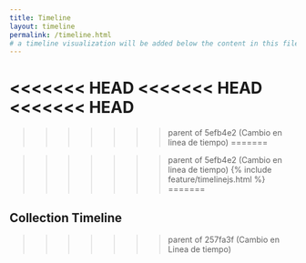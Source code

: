 ```yaml
---
title: Timeline
layout: timeline
permalink: /timeline.html
# a timeline visualization will be added below the content in this file
---
```

<<<<<<< HEAD
<<<<<<< HEAD
<<<<<<< HEAD
=======

>>>>>>> parent of 5efb4e2 (Cambio en linea de tiempo)
=======

>>>>>>> parent of 5efb4e2 (Cambio en linea de tiempo)
{% include feature/timelinejs.html %}
=======

## Collection Timeline
>>>>>>> parent of 257fa3f (Cambio en Linea de tiempo)
